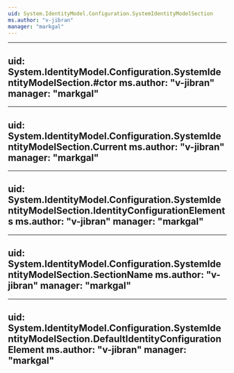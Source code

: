 ```yaml
---
uid: System.IdentityModel.Configuration.SystemIdentityModelSection
ms.author: "v-jibran"
manager: "markgal"
---
```


---
uid: System.IdentityModel.Configuration.SystemIdentityModelSection.#ctor
ms.author: "v-jibran"
manager: "markgal"
---

---
uid: System.IdentityModel.Configuration.SystemIdentityModelSection.Current
ms.author: "v-jibran"
manager: "markgal"
---

---
uid: System.IdentityModel.Configuration.SystemIdentityModelSection.IdentityConfigurationElements
ms.author: "v-jibran"
manager: "markgal"
---

---
uid: System.IdentityModel.Configuration.SystemIdentityModelSection.SectionName
ms.author: "v-jibran"
manager: "markgal"
---

---
uid: System.IdentityModel.Configuration.SystemIdentityModelSection.DefaultIdentityConfigurationElement
ms.author: "v-jibran"
manager: "markgal"
---
